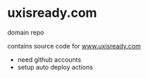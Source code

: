 uxisready.com
=============

domain repo

contains source code for www.uxisready.com

- need github accounts
- setup auto deploy actions

